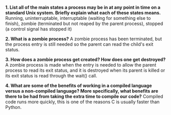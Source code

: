 **1. List all of the main states a process may be in at any point in time on a standard Unix system. Briefly explain what each of these states means.**
Running, uninterruptable, interruptable (waiting for something else to finish), zombie (terminated but not reaped by the parent process), stopped (a control signal has stopped it)


**2. What is a zombie process?**
A zombie process has been terminated, but the process entry is still needed so the parent can read the child's exit status.


**3. How does a zombie process get created? How does one get destroyed?**
A zombie process is made when the entry is needed to allow the parent process to read its exit status, and it is destroyed when its parent is killed or its exit status is read through the wait() call.

**4. What are some of the benefits of working in a compiled language versus a non-compiled language? More specifically, what benefits are there to be had from taking the extra time to compile our code?**
Compiled code runs more quickly, this is one of the reasons C is usually faster than Python.
